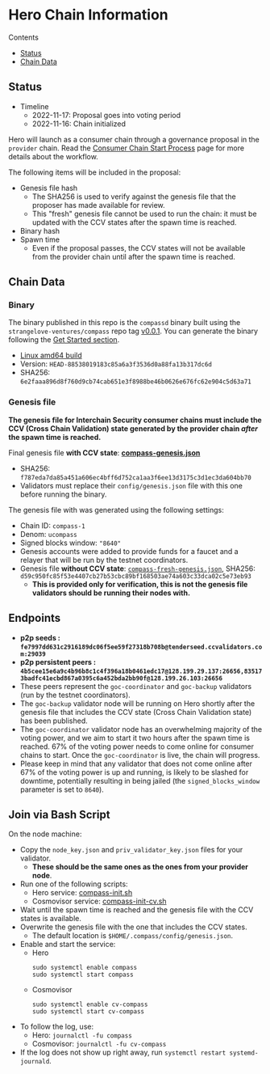 # Hero Chain Information

Contents

* [Status](#status)
* [Chain Data](#chain-data)

## Status

* Timeline
  * 2022-11-17: Proposal goes into voting period
  * 2022-11-16: Chain initialized

Hero will launch as a consumer chain through a governance proposal in the `provider` chain. Read the [Consumer Chain Start Process](/docs/Consumer-Chain-Start-Process.md) page for more details about the workflow.

The following items will be included in the proposal:
* Genesis file hash
  * The SHA256 is used to verify against the genesis file that the proposer has made available for review.
  * This "fresh" genesis file cannot be used to run the chain: it must be updated with the CCV states after the spawn time is reached.
* Binary hash
* Spawn time
  * Even if the proposal passes, the CCV states will not be available from the provider chain until after the spawn time is reached.

## Chain Data

### Binary

The binary published in this repo is the `compassd` binary built using the `strangelove-ventures/compass` repo tag [v0.0.1](https://github.com/strangelove-ventures/compass/releases/tag/v0.0.1). You can generate the binary following the [Get Started section](https://github.com/strangelove-ventures/compass/tree/v0.0.1#get-started).

  * [Linux amd64 build](compassd)
  * Version: `HEAD-88538019183c85a6a3f3536d0a88fa13b317dc6d`
  * SHA256: `6e2faaa896d8f760d9cb74cab651e3f8988be46b0626e676fc62e904c5d63a71`

### Genesis file

**The genesis file for Interchain Security consumer chains must include the CCV (Cross Chain Validation) state generated by the provider chain _after_ the spawn time is reached.**

Final genesis file **with CCV state**: **[compass-genesis.json](compass-genesis.json)**
- SHA256: `f787eda7da85a451a606ec4bff6d752ca1aa3f6ee13d3175c3d1ec3da604bb70`
- Validators must replace their `config/genesis.json` file with this one before running the binary.

The genesis file with was generated using the following settings:

* Chain ID: `compass-1`
* Denom: `ucompass`
* Signed blocks window: `"8640"`
* Genesis accounts were added to provide funds for a faucet and a relayer that will be run by the testnet coordinators.
* Genesis file **without CCV state**: [`compass-fresh-genesis.json`](compass-fresh-genesis.json), SHA256: `d59c950fc85f53e4407cb27b53cbc89bf168503ae74a603c33dca02c5e73eb93`
  * **This is provided only for verification, this is not the genesis file validators should be running their nodes with.**

## Endpoints

* **p2p seeds : `fe7997dd631c2916189dc06f5ee59f27318b708b@tenderseed.ccvalidators.com:29039`**
* **p2p persistent peers : `4b5cee15e6a9c4b96b8c1c4f396a18b0461edc17@128.199.29.137:26656,835173badfc41ecbd867a0395c6a452bda2bb90f@128.199.26.103:26656`**
* These peers represent the `goc-coordinator` and `goc-backup` validators (run by the testnet coordinators). 
* The `goc-backup` validator node will be running on Hero shortly after the genesis file that includes the CCV state (Cross Chain Validation state) has been published.
* The `goc-coordinator` validator node has an overwhelming majority of the voting power, and we aim to start it two hours after the spawn time is reached. 67% of the voting power needs to come online for consumer chains to start. Once the `goc-coordinator` is live, the chain will progress.
* Please keep in mind that any validator that does not come online after 67% of the voting power is up and running, is likely to be slashed for downtime, potentially resulting in being jailed (the `signed_blocks_window` parameter is set to `8640`).

## Join via Bash Script

On the node machine:
- Copy the `node_key.json` and `priv_validator_key.json` files for your validator.
  - **These should be the same ones as the ones from your provider node**.
- Run one of the following scripts:
  - Hero service: [compass-init.sh](compass-init.sh)
  - Cosmovisor service: [compass-init-cv.sh](compass-init-cv.sh)
- Wait until the spawn time is reached and the genesis file with the CCV states is available.
- Overwrite the genesis file with the one that includes the CCV states.
  - The default location is `$HOME/.compass/config/genesis.json`.
- Enable and start the service:
  - Hero
    ```
    sudo systemctl enable compass
    sudo systemctl start compass
    ```
  - Cosmovisor
    ```
    sudo systemctl enable cv-compass
    sudo systemctl start cv-compass
    ```
- To follow the log, use:
  - Hero: `journalctl -fu compass`
  - Cosmovisor: `journalctl -fu cv-compass`
- If the log does not show up right away, run `systemctl restart systemd-journald`.
